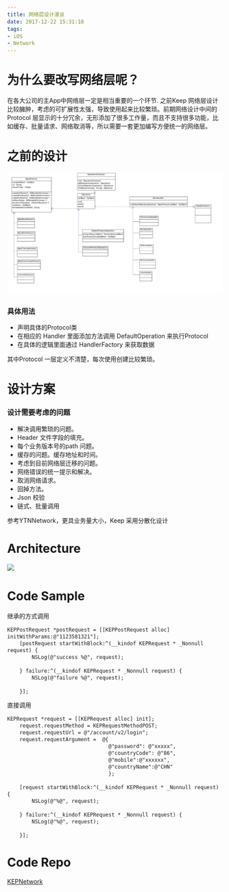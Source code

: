 ```yaml
---
title: 网络层设计漫谈
date: 2017-12-22 15:31:18
tags:
- iOS
- Network
---
```


# 为什么要改写网络层呢？
在各大公司的主App中网络层一定是相当重要的一个环节. 之前Keep 网络层设计比较臃肿，考虑的可扩展性太强，导致使用起来比较繁琐。前期网络设计中间的Protocol 层显示的十分冗余，无形添加了很多工作量，而且不支持很多功能，比如缓存、批量请求、网络取消等，所以需要一套更加编写方便统一的网络层。


# 之前的设计
![](../images/network1.png)

### 具体用法
- 声明具体的Protocol类
- 在相应的 Handler 里面添加方法调用 DefaultOperation 来执行Protocol
- 在具体的逻辑里面通过 HandlerFactory 来获取数据


其中Protocol 一层定义不清楚，每次使用创建比较繁琐。

# 设计方案
### 设计需要考虑的问题
- 解决调用繁琐的问题。
- Header 文件字段的填充。
- 每个业务版本号的path 问题。
- 缓存的问题。缓存地址和时间。
- 考虑到目前网络层迁移的问题。
- 网络错误的统一提示和解决。
- 取消网络请求。
- 回掉方法。
- Json 校验
- 链式、批量调用

参考YTNNetwork，更具业务量大小，Keep 采用分散化设计


# Architecture
![](../images/KEPRequest.png)


# Code Sample
继承的方式调用

```
KEPPostRequest *postRequest = [[KEPPostRequest alloc] initWithParams:@"1123581321"];
    [postRequest startWithBlock:^(__kindof KEPRequest * _Nonnull request) {
        NSLog(@"success %@", request);

    } failure:^(__kindof KEPRequest * _Nonnull request) {
        NSLog(@"failure %@", request);

    }];
```

直接调用

```
KEPRequest *request = [[KEPRequest alloc] init];
    request.requestMethod = KEPRequestMethodPOST;
    request.requestUrl = @"/account/v2/login";
    request.requestArgument =  @{
                                 @"password": @"xxxxx",
                                 @"countryCode": @"86",
                                 @"mobile":@"xxxxxx",
                                 @"countryName":@"CHN"
                                 };

    [request startWithBlock:^(__kindof KEPRequest * _Nonnull request) {
        NSLog(@"%@", request);

    } failure:^(__kindof KEPRequest * _Nonnull request) {
        NSLog(@"%@", request);

    }];
```


# Code Repo
[KEPNetwork](https://github.com/jackrex/KEPNetwork)
